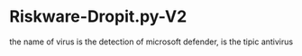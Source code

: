 # Riskware-Dropit.py-V2
the name of virus is the detection of microsoft defender, is the tipic antivirus
